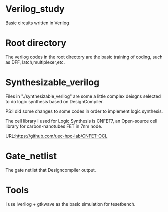 # Verilog_study
Basic circuits written in Verilog

# Root directory
The verilog codes in the root directory are the basic training of coding, such as DFF, latch,multiplexer,etc.

# Synthesizable_verilog
Files in "./synthesizable_verilog" are some a little complex deisgns selected to do logic synthesis based on DesignCompiler.

PS:I did some changes to some codes in order to implement logic synthesis.

The cell library I used for Logic Synthesis is CNFET7, an Open-source cell library for carbon-nanotubes FET in 7nm node.

URL:https://github.com/uec-hpc-lab/CNFET-OCL

# Gate_netlist
The gate netlist that Designcompiler output.

# Tools
I use iverilog + gtkwave as the basic simulation for tesetbench.

